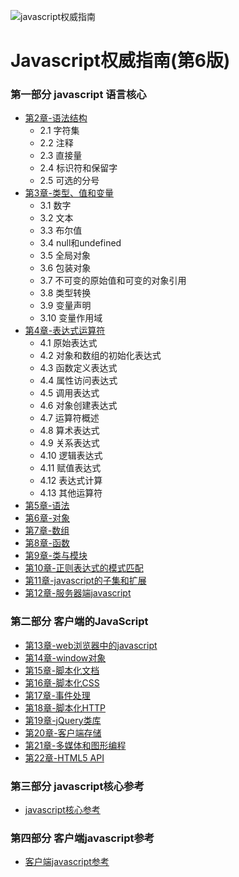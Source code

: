 ![javascript权威指南](https://gss1.bdstatic.com/-vo3dSag_xI4khGkpoWK1HF6hhy/baike/c0%3Dbaike92%2C5%2C5%2C92%2C30/sign=4f3d8652de3f8794c7f2407cb3726591/3c6d55fbb2fb4316b05a1f902aa4462308f7d397.jpg)
# Javascript权威指南(第6版)
### 第一部分 javascript 语言核心  
* [第2章-语法结构](https://github.com/fanpengfei510/js-The-Definitive-Guide/tree/master/javascript%E8%AF%AD%E8%A8%80%E6%A0%B8%E5%BF%83/%E7%AC%AC2%E7%AB%A0%E8%AF%AD%E6%B3%95%E7%BB%93%E6%9E%84)
  + 2.1 字符集
  + 2.2 注释
  + 2.3 直接量
  + 2.4 标识符和保留字
  + 2.5 可选的分号
* [第3章-类型、值和变量](https://github.com/fanpengfei510/js-The-Definitive-Guide/tree/master/javascript%E8%AF%AD%E8%A8%80%E6%A0%B8%E5%BF%83/%E7%AC%AC3%E7%AB%A0%E7%B1%BB%E5%9E%8B%E4%B8%8E%E5%80%BC%E5%92%8C%E5%8F%98%E9%87%8F)
  + 3.1 数字
  + 3.2 文本
  + 3.3 布尔值
  + 3.4 null和undefined
  + 3.5 全局对象
  + 3.6 包装对象
  + 3.7 不可变的原始值和可变的对象引用
  + 3.8 类型转换
  + 3.9 变量声明
  + 3.10 变量作用域
* [第4章-表达式运算符](https://github.com/fanpengfei510/js-The-Definitive-Guide/tree/master/javascript%E8%AF%AD%E8%A8%80%E6%A0%B8%E5%BF%83/%E7%AC%AC4%E7%AB%A0%E8%A1%A8%E8%BE%BE%E5%BC%8F%E5%92%8C%E8%BF%90%E7%AE%97%E7%AC%A6)
  + 4.1 原始表达式
  + 4.2 对象和数组的初始化表达式
  + 4.3 函数定义表达式
  + 4.4 属性访问表达式
  + 4.5 调用表达式
  + 4.6 对象创建表达式
  + 4.7 运算符概述
  + 4.8 算术表达式
  + 4.9 关系表达式
  + 4.10 逻辑表达式
  + 4.11 赋值表达式
  + 4.12 表达式计算
  + 4.13 其他运算符
* [第5章-语法](#)
* [第6章-对象](#)
* [第7章-数组](#)
* [第8章-函数](#)
* [第9章-类与模块](#)
* [第10章-正则表达式的模式匹配](#)
* [第11章-javascript的子集和扩展](#)
* [第12章-服务器端javascript](#)
  
### 第二部分 客户端的JavaScript
* [第13章-web浏览器中的javascript](#)
* [第14章-window对象](#)
* [第15章-脚本化文档](#)
* [第16章-脚本化CSS](#)
* [第17章-事件处理](#)
* [第18章-脚本化HTTP](#)
* [第19章-jQuery类库](#)
* [第20章-客户端存储](#)
* [第21章-多媒体和图形编程](#)
* [第22章-HTML5 API](#)

### 第三部分 javascript核心参考
* [javascript核心参考](#)

### 第四部分 客户端javascript参考
* [客户端javascript参考](#)